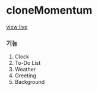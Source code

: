 # cloneMomentum

[view live](https://seogineer.github.io/cloneMomentum/)

### 기능
1. Clock
2. To-Do List
3. Weather
4. Greeting
5. Background
